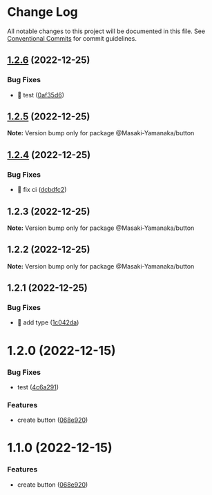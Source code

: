 # Change Log

All notable changes to this project will be documented in this file.
See [Conventional Commits](https://conventionalcommits.org) for commit guidelines.

## [1.2.6](https://github.com/Masaki-Yamanaka/template-component-library/compare/@Masaki-Yamanaka/button@1.2.5...@Masaki-Yamanaka/button@1.2.6) (2022-12-25)


### Bug Fixes

* 🐛 test ([0af35d6](https://github.com/Masaki-Yamanaka/template-component-library/commit/0af35d6588d13ef8ea6abf9b65d5443644736e43))





## [1.2.5](https://github.com/Masaki-Yamanaka/template-component-library/compare/@Masaki-Yamanaka/button@1.2.4...@Masaki-Yamanaka/button@1.2.5) (2022-12-25)

**Note:** Version bump only for package @Masaki-Yamanaka/button





## [1.2.4](https://github.com/Masaki-Yamanaka/template-component-library/compare/@Masaki-Yamanaka/button@1.2.3...@Masaki-Yamanaka/button@1.2.4) (2022-12-25)


### Bug Fixes

* 🐛 fix ci ([dcbdfc2](https://github.com/Masaki-Yamanaka/template-component-library/commit/dcbdfc2e82d4d06a46d528a7e75a8c7e144c9b7a))





## 1.2.3 (2022-12-25)

**Note:** Version bump only for package @Masaki-Yamanaka/button





## 1.2.2 (2022-12-25)

**Note:** Version bump only for package @Masaki-Yamanaka/button





## 1.2.1 (2022-12-25)


### Bug Fixes

* 🐛 add type ([1c042da](https://github.com/Masaki-Yamanaka/template-component-library/commit/1c042da58c3aebb487407b41e6787be8db4c8926))





# 1.2.0 (2022-12-15)


### Bug Fixes

* test ([4c6a291](https://github.com/Masaki-Yamanaka/template-component-library/commit/4c6a2913ca4068ec93b3eafe21c603aab306c240))


### Features

* create button ([068e920](https://github.com/Masaki-Yamanaka/template-component-library/commit/068e9201d9bc17258740ea9b4e4e0b5d59084fca))





# 1.1.0 (2022-12-15)


### Features

* create button ([068e920](https://github.com/Masaki-Yamanaka/template-component-library/commit/068e9201d9bc17258740ea9b4e4e0b5d59084fca))
